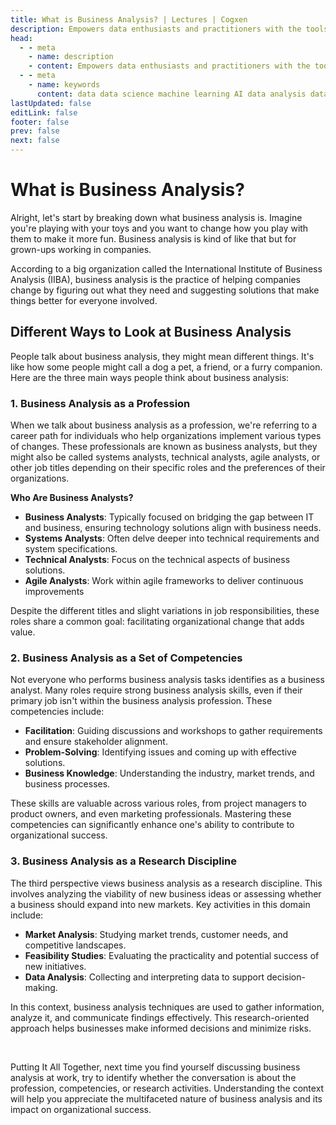 ```yaml
---
title: What is Business Analysis? | Lectures | Cogxen
description: Empowers data enthusiasts and practitioners with the tools and knowledge to unlock the potential of data.
head:
  - - meta
    - name: description
    - content: Empowers data enthusiasts and practitioners with the tools and knowledge to unlock the potential of data.
  - - meta
    - name: keywords
      content: data data science machine learning AI data analysis data-driven data enthusiasts data practitioners
lastUpdated: false
editLink: false
footer: false
prev: false
next: false
---
```


# What is Business Analysis?

Alright, let's start by breaking down what business analysis is. Imagine you're playing with your toys and you want to change how you play with them to make it more fun. Business analysis is kind of like that but for grown-ups working in companies.

According to a big organization called the International Institute of Business Analysis (IIBA), business analysis is the practice of helping companies change by figuring out what they need and suggesting solutions that make things better for everyone involved.

## Different Ways to Look at Business Analysis

People talk about business analysis, they might mean different things. It's like how some people might call a dog a pet, a friend, or a furry companion. Here are the three main ways people think about business analysis:

### 1. Business Analysis as a Profession

When we talk about business analysis as a profession, we're referring to a career path for individuals who help organizations implement various types of changes. These professionals are known as business analysts, but they might also be called systems analysts, technical analysts, agile analysts, or other job titles depending on their specific roles and the preferences of their organizations.

**Who Are Business Analysts?**

- **Business Analysts**: Typically focused on bridging the gap between IT and business, ensuring technology solutions align with business needs.
- **Systems Analysts**: Often delve deeper into technical requirements and system specifications.
- **Technical Analysts**: Focus on the technical aspects of business solutions.
- **Agile Analysts**: Work within agile frameworks to deliver continuous improvements

Despite the different titles and slight variations in job responsibilities, these roles share a common goal: facilitating organizational change that adds value.

### 2. Business Analysis as a Set of Competencies

Not everyone who performs business analysis tasks identifies as a business analyst. Many roles require strong business analysis skills, even if their primary job isn't within the business analysis profession. These competencies include:

- **Facilitation**: Guiding discussions and workshops to gather requirements and ensure stakeholder alignment.
- **Problem-Solving**: Identifying issues and coming up with effective solutions.
- **Business Knowledge**: Understanding the industry, market trends, and business processes.

These skills are valuable across various roles, from project managers to product owners, and even marketing professionals. Mastering these competencies can significantly enhance one's ability to contribute to organizational success.

### 3. Business Analysis as a Research Discipline

The third perspective views business analysis as a research discipline. This involves analyzing the viability of new business ideas or assessing whether a business should expand into new markets. Key activities in this domain include:

- **Market Analysis**: Studying market trends, customer needs, and competitive landscapes.
- **Feasibility Studies**: Evaluating the practicality and potential success of new initiatives.
- **Data Analysis**: Collecting and interpreting data to support decision-making.

In this context, business analysis techniques are used to gather information, analyze it, and communicate findings effectively. This research-oriented approach helps businesses make informed decisions and minimize risks.

<br />

Putting It All Together, next time you find yourself discussing business analysis at work, try to identify whether the conversation is about the profession, competencies, or research activities. Understanding the context will help you appreciate the multifaceted nature of business analysis and its impact on organizational success.
